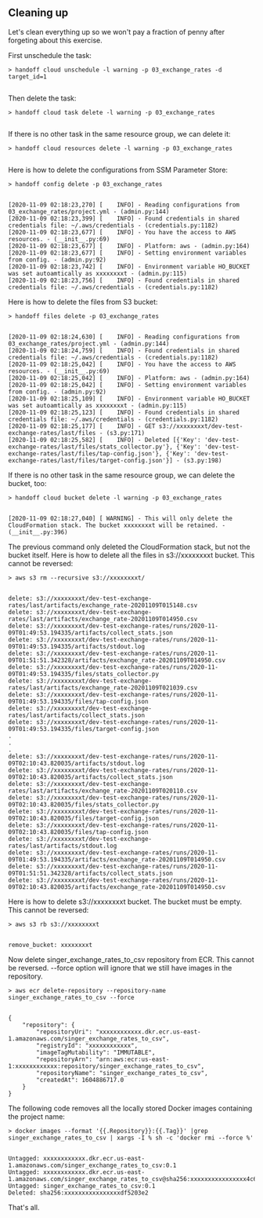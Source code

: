 ## Cleaning up

Let's clean everything up so we won't pay a fraction of penny after forgeting about this exercise.

First unschedule the task:

```shell
> handoff cloud unschedule -l warning -p 03_exchange_rates -d target_id=1
```
```shell

```

Then delete the task:

```shell
> handoff cloud task delete -l warning -p 03_exchange_rates
```
```shell

```

If there is no other task in the same resource group, we can delete it:

```shell
> handoff cloud resources delete -l warning -p 03_exchange_rates
```
```shell

```

Here is how to delete the configurations from SSM Parameter Store:

```shell
> handoff config delete -p 03_exchange_rates
```
```shell

[2020-11-09 02:18:23,270] [    INFO] - Reading configurations from 03_exchange_rates/project.yml - (admin.py:144)
[2020-11-09 02:18:23,399] [    INFO] - Found credentials in shared credentials file: ~/.aws/credentials - (credentials.py:1182)
[2020-11-09 02:18:23,677] [    INFO] - You have the access to AWS resources. - (__init__.py:69)
[2020-11-09 02:18:23,677] [    INFO] - Platform: aws - (admin.py:164)
[2020-11-09 02:18:23,677] [    INFO] - Setting environment variables from config. - (admin.py:92)
[2020-11-09 02:18:23,742] [    INFO] - Environment variable HO_BUCKET was set autoamtically as xxxxxxxxt - (admin.py:115)
[2020-11-09 02:18:23,756] [    INFO] - Found credentials in shared credentials file: ~/.aws/credentials - (credentials.py:1182)
```

Here is how to delete the files from S3 bucket:

```shell
> handoff files delete -p 03_exchange_rates
```
```shell

[2020-11-09 02:18:24,630] [    INFO] - Reading configurations from 03_exchange_rates/project.yml - (admin.py:144)
[2020-11-09 02:18:24,759] [    INFO] - Found credentials in shared credentials file: ~/.aws/credentials - (credentials.py:1182)
[2020-11-09 02:18:25,042] [    INFO] - You have the access to AWS resources. - (__init__.py:69)
[2020-11-09 02:18:25,042] [    INFO] - Platform: aws - (admin.py:164)
[2020-11-09 02:18:25,042] [    INFO] - Setting environment variables from config. - (admin.py:92)
[2020-11-09 02:18:25,109] [    INFO] - Environment variable HO_BUCKET was set autoamtically as xxxxxxxxt - (admin.py:115)
[2020-11-09 02:18:25,123] [    INFO] - Found credentials in shared credentials file: ~/.aws/credentials - (credentials.py:1182)
[2020-11-09 02:18:25,177] [    INFO] - GET s3://xxxxxxxxt/dev-test-exchange-rates/last/files - (s3.py:171)
[2020-11-09 02:18:25,582] [    INFO] - Deleted [{'Key': 'dev-test-exchange-rates/last/files/stats_collector.py'}, {'Key': 'dev-test-exchange-rates/last/files/tap-config.json'}, {'Key': 'dev-test-exchange-rates/last/files/target-config.json'}] - (s3.py:198)
```

If there is no other task in the same resource group, we can delete the bucket, too:

```shell
> handoff cloud bucket delete -l warning -p 03_exchange_rates
```
```shell

[2020-11-09 02:18:27,040] [ WARNING] - This will only delete the CloudFormation stack. The bucket xxxxxxxxt will be retained. - (__init__.py:396)
```

The previous command only deleted the CloudFormation stack, but not the bucket itself.
Here is how to delete all the files in s3://xxxxxxxxt bucket. This cannot be reversed:

```shell
> aws s3 rm --recursive s3://xxxxxxxxt/
```
```shell

delete: s3://xxxxxxxxt/dev-test-exchange-rates/last/artifacts/exchange_rate-20201109T015148.csv
delete: s3://xxxxxxxxt/dev-test-exchange-rates/last/artifacts/exchange_rate-20201109T014950.csv
delete: s3://xxxxxxxxt/dev-test-exchange-rates/runs/2020-11-09T01:49:53.194335/artifacts/collect_stats.json
delete: s3://xxxxxxxxt/dev-test-exchange-rates/runs/2020-11-09T01:49:53.194335/artifacts/stdout.log
delete: s3://xxxxxxxxt/dev-test-exchange-rates/runs/2020-11-09T01:51:51.342328/artifacts/exchange_rate-20201109T014950.csv
delete: s3://xxxxxxxxt/dev-test-exchange-rates/runs/2020-11-09T01:49:53.194335/files/stats_collector.py
delete: s3://xxxxxxxxt/dev-test-exchange-rates/last/artifacts/exchange_rate-20201109T021039.csv
delete: s3://xxxxxxxxt/dev-test-exchange-rates/runs/2020-11-09T01:49:53.194335/files/tap-config.json
delete: s3://xxxxxxxxt/dev-test-exchange-rates/last/artifacts/collect_stats.json
delete: s3://xxxxxxxxt/dev-test-exchange-rates/runs/2020-11-09T01:49:53.194335/files/target-config.json
.
.
.
delete: s3://xxxxxxxxt/dev-test-exchange-rates/runs/2020-11-09T02:10:43.820035/artifacts/stdout.log
delete: s3://xxxxxxxxt/dev-test-exchange-rates/runs/2020-11-09T02:10:43.820035/artifacts/collect_stats.json
delete: s3://xxxxxxxxt/dev-test-exchange-rates/last/artifacts/exchange_rate-20201109T020110.csv
delete: s3://xxxxxxxxt/dev-test-exchange-rates/runs/2020-11-09T02:10:43.820035/files/stats_collector.py
delete: s3://xxxxxxxxt/dev-test-exchange-rates/runs/2020-11-09T02:10:43.820035/files/target-config.json
delete: s3://xxxxxxxxt/dev-test-exchange-rates/runs/2020-11-09T02:10:43.820035/files/tap-config.json
delete: s3://xxxxxxxxt/dev-test-exchange-rates/last/artifacts/stdout.log
delete: s3://xxxxxxxxt/dev-test-exchange-rates/runs/2020-11-09T01:49:53.194335/artifacts/exchange_rate-20201109T014950.csv
delete: s3://xxxxxxxxt/dev-test-exchange-rates/runs/2020-11-09T01:51:51.342328/artifacts/collect_stats.json
delete: s3://xxxxxxxxt/dev-test-exchange-rates/runs/2020-11-09T02:10:43.820035/artifacts/exchange_rate-20201109T014950.csv
```

Here is how to delete s3://xxxxxxxxt bucket. The bucket must be empty. This cannot be reversed:

```shell
> aws s3 rb s3://xxxxxxxxt
```
```shell

remove_bucket: xxxxxxxxt
```

Now delete singer_exchange_rates_to_csv repository from ECR. This cannot be reversed.
--force option will ignore that we still have images in the repository.

```shell
> aws ecr delete-repository --repository-name singer_exchange_rates_to_csv --force
```
```shell

{
    "repository": {
        "repositoryUri": "xxxxxxxxxxxx.dkr.ecr.us-east-1.amazonaws.com/singer_exchange_rates_to_csv", 
        "registryId": "xxxxxxxxxxxx", 
        "imageTagMutability": "IMMUTABLE", 
        "repositoryArn": "arn:aws:ecr:us-east-1:xxxxxxxxxxxx:repository/singer_exchange_rates_to_csv", 
        "repositoryName": "singer_exchange_rates_to_csv", 
        "createdAt": 1604886717.0
    }
}
```

The following code removes all the locally stored Docker images containing the
project name:

```shell
> docker images --format '{{.Repository}}:{{.Tag}}' |grep singer_exchange_rates_to_csv | xargs -I % sh -c 'docker rmi --force %'
```
```shell

Untagged: xxxxxxxxxxxx.dkr.ecr.us-east-1.amazonaws.com/singer_exchange_rates_to_csv:0.1
Untagged: xxxxxxxxxxxx.dkr.ecr.us-east-1.amazonaws.com/singer_exchange_rates_to_csv@sha256:xxxxxxxxxxxxxxxx4c64a8e6
Untagged: singer_exchange_rates_to_csv:0.1
Deleted: sha256:xxxxxxxxxxxxxxxxdf5203e2
```

That's all.

